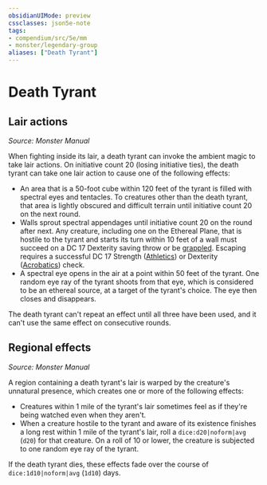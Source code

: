 ```yaml
---
obsidianUIMode: preview
cssclasses: json5e-note
tags:
- compendium/src/5e/mm
- monster/legendary-group
aliases: ["Death Tyrant"]
---
```

# Death Tyrant

## Lair actions
_Source: Monster Manual_

When fighting inside its lair, a death tyrant can invoke the ambient magic to take lair actions. On initiative count 20 (losing initiative ties), the death tyrant can take one lair action to cause one of the following effects:

- An area that is a 50-foot cube within 120 feet of the tyrant is filled with spectral eyes and tentacles. To creatures other than the death tyrant, that area is lightly obscured and difficult terrain until initiative count 20 on the next round.  
- Walls sprout spectral appendages until initiative count 20 on the round after next. Any creature, including one on the Ethereal Plane, that is hostile to the tyrant and starts its turn within 10 feet of a wall must succeed on a DC 17 Dexterity saving throw or be [grappled](2-Mechanics/CLI/rules/conditions.md#Grappled). Escaping requires a successful DC 17 Strength ([Athletics](2-Mechanics/CLI/rules/skills.md#Athletics)) or Dexterity ([Acrobatics](2-Mechanics/CLI/rules/skills.md#Acrobatics)) check.  
- A spectral eye opens in the air at a point within 50 feet of the tyrant. One random eye ray of the tyrant shoots from that eye, which is considered to be an ethereal source, at a target of the tyrant's choice. The eye then closes and disappears.  

The death tyrant can't repeat an effect until all three have been used, and it can't use the same effect on consecutive rounds.

## Regional effects
_Source: Monster Manual_

A region containing a death tyrant's lair is warped by the creature's unnatural presence, which creates one or more of the following effects:

- Creatures within 1 mile of the tyrant's lair sometimes feel as if they're being watched even when they aren't.  
- When a creature hostile to the tyrant and aware of its existence finishes a long rest within 1 mile of the tyrant's lair, roll a `dice:d20|noform|avg` (`d20`) for that creature. On a roll of 10 or lower, the creature is subjected to one random eye ray of the tyrant.  

If the death tyrant dies, these effects fade over the course of `dice:1d10|noform|avg` (`1d10`) days.